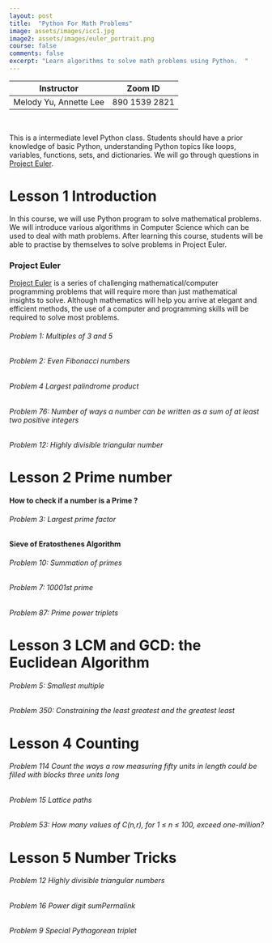 ```yaml
---
layout: post
title:  "Python For Math Problems"
image: assets/images/icc1.jpg
image2: assets/images/euler_portrait.png
course: false
comments: false
excerpt: "Learn algorithms to solve math problems using Python.  "
---
```

<link rel="stylesheet" href="assets/css/table.css">
<table class="styled-table">
    <thead>
        <tr>
            <th>Instructor</th>
            <th>Zoom ID</th>
        </tr>
    </thead>
    <tbody>
        <tr>
            <td>Melody Yu, Annette Lee</td>
            <td>890 1539 2821</td>
        </tr>
    </tbody>
</table>
<br/>

This is a intermediate level Python class. Students should have a prior knowledge of basic Python, understanding Python topics like loops, variables, functions, sets, and dictionaries. We will go through questions in [Project Euler](https://projecteuler.net/).





# Lesson 1 Introduction

In this course, we will use Python program to solve mathematical problems. We will introduce various algorithms in Computer Science which can be used to deal with math problems. After learning this course, students will be able to practise by themselves to solve problems in Project Euler.


### Project Euler
[Project Euler](https://projecteuler.net/) is a series of challenging mathematical/computer programming problems that will require more than just mathematical insights to solve. Although mathematics will help you arrive at elegant and efficient methods, the use of a computer and programming skills will be required to solve most problems.

###### Problem 1: Multiples of 3 and 5

###### Problem 2: Even Fibonacci numbers

###### Problem 4 Largest palindrome product

###### Problem 76: Number of ways a number can be written as a sum of at least two positive integers

###### Problem 12: Highly divisible triangular number

# Lesson 2 Prime number

#### How to check if a number is a Prime ?

###### Problem 3: Largest prime factor

#### Sieve of Eratosthenes Algorithm

###### Problem 10: Summation of primes
###### Problem 7:  10001st prime
###### Problem 87: Prime power triplets

# Lesson 3  LCM and GCD: the Euclidean Algorithm

###### Problem 5: Smallest multiple
###### Problem 350: Constraining the least greatest and the greatest least


# Lesson 4 Counting

###### Problem 114 Count the ways a row measuring fifty units in length could be filled with blocks three units long
###### Problem 15 Lattice paths
###### Problem 53: How many values of C(n,r), for 1 ≤ n ≤ 100, exceed one-million?

# Lesson 5  Number Tricks

###### Problem 12 Highly divisible triangular numbers
###### Problem 16 Power digit sumPermalink
###### Problem 9 Special Pythagorean triplet
